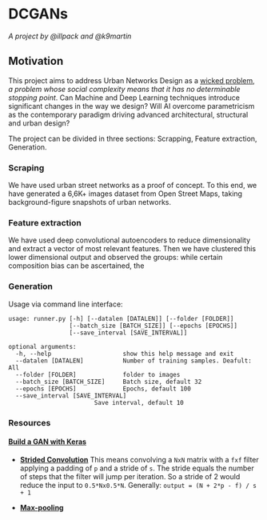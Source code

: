 DCGANs
===

_A project by @illpack and @k9martin_

Motivation
---

This project aims to address Urban Networks Design as a [wicked problem](https://en.wikipedia.org/wiki/Wicked_problem), _a problem whose social complexity means that it has no determinable stopping point_. Can Machine and Deep Learning techniques introduce significant changes in the way we design? Will AI overcome parametricism as the contemporary paradigm driving advanced architectural, structural and urban design?

The project can be divided in three sections: Scrapping, Feature extraction, Generation.

### Scraping

We have used urban street networks as a proof of concept. To this end, we have generated a 6,6K+ images dataset from Open Street Maps, taking background-figure snapshots of urban networks. 

### Feature extraction

We have used deep convolutional autoencoders to reduce dimensionality and extract a vector of most relevant features. Then we have clustered this lower dimensional output and observed the groups: while certain composition bias can be ascertained, the  

### Generation

Usage via command line interface:

```
usage: runner.py [-h] [--datalen [DATALEN]] [--folder [FOLDER]]
                 [--batch_size [BATCH_SIZE]] [--epochs [EPOCHS]]
                 [--save_interval [SAVE_INTERVAL]]

optional arguments:
  -h, --help                    show this help message and exit
  --datalen [DATALEN]           Number of training samples. Deafult: All
  --folder [FOLDER]             folder to images
  --batch_size [BATCH_SIZE]     Batch size, default 32
  --epochs [EPOCHS]             Epochs, default 100
  --save_interval [SAVE_INTERVAL]
                        Save interval, default 10
```

### Resources

#### [Build a GAN with Keras](https://towardsdatascience.com/gan-by-example-using-keras-on-tensorflow-backend-1a6d515a60d0)

*   [__Strided Convolution__](https://www.coursera.org/lecture/convolutional-neural-networks/strided-convolutions-wfUhx)
    This means convolving a `NxN` matrix with a `fxf` filter applying a padding of `p` and a stride of `s`. The stride equals the number of steps that the filter will jump per iteration. So a stride of 2 would reduce the input to `0.5*Nx0.5*N`. Generally: `output = (N + 2*p - f) / s + 1`


*   [__Max-pooling__](https://www.quora.com/What-is-max-pooling-in-convolutional-neural-networks)
